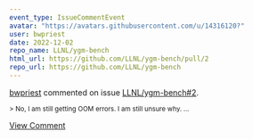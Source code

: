 ```yaml
---
event_type: IssueCommentEvent
avatar: "https://avatars.githubusercontent.com/u/14316120?"
user: bwpriest
date: 2022-12-02
repo_name: LLNL/ygm-bench
html_url: https://github.com/LLNL/ygm-bench/pull/2
repo_url: https://github.com/LLNL/ygm-bench
---
```


<a href='https://github.com/bwpriest' target='_blank'>bwpriest</a> commented on issue <a href='https://github.com/LLNL/ygm-bench/pull/2' target='_blank'>LLNL/ygm-bench#2</a>.

<small>> No, I am still getting OOM errors. I am still unsure why....</small>

<a href='https://github.com/LLNL/ygm-bench/pull/2' target='_blank'>View Comment</a>